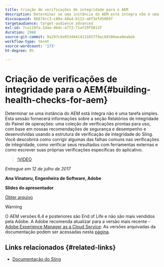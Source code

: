 ```yaml
---
title: Criação de verificações de integridade para o AEM
description: Determinar se uma instância do AEM está íntegra não é uma tarefa simples. Esta sessão fornecerá informações sobre a seção Relatórios de Integridade do Painel de Operações.
discoiquuid: 8b674cc3-c88a-48a4-b113-abf3efd5069f
targetaudience: target-audience advanced
exl-id: 7ca119fa-1dae-4b4c-a772-71af29f5813f
duration: 2968
source-git-commit: 9a297cda953d4414131657f9ac84580aea0eabeb
workflow-type: tm+mt
source-wordcount: '173'
ht-degree: 0%

---
```


# Criação de verificações de integridade para o AEM{#building-health-checks-for-aem}

Determinar se uma instância do AEM está íntegra não é uma tarefa simples. Esta sessão fornecerá informações sobre a seção Relatórios de integridade do Painel de operações: uma coleção de verificações prontas para uso, com base em nossas recomendações de segurança e desempenho e desenvolvidas usando a estrutura de verificação de integridade do Sling. Você descobrirá como corrigir algumas das falhas comuns nas verificações de integridade, como verificar seus resultados com ferramentas externas e como escrever suas próprias verificações específicas do aplicativo.

>[!VIDEO](https://video.tv.adobe.com/v/19026/?quality=9)

*Entregue em 12 de julho de 2017*

**Ana Vinatoru, Engenheira de Software, Adobe**

**Slides do apresentador**

[Obter arquivo](assets/aem-gems-health-checks-for-aem.pdf)

>[!WARNING]
>
>O AEM versões 6.4 e posteriores são End of Life e não são mais vendidos pela Adobe.  A Adobe recomenda atualizar para a versão mais recente - [Adobe Experience Manager as a Cloud Service](https://experienceleague.adobe.com/docs/experience-manager-cloud-service.html?lang=pt-BR).  As versões arquivadas da documentação podem ser acessadas nesta [página](https://experienceleague.adobe.com/docs/experience-manager-release-information/aem-release-updates/previous-updates/aem-previous-versions.html?lang=pt-BR).

## Links relacionados {#related-links}

* [Documentação do Sling](https://sling.apache.org/documentation/bundles/sling-health-check-tool.html)
